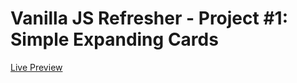 # Vanilla JS Refresher - Project #1: Simple Expanding Cards 
[Live Preview](valyndsilva.github.io/vanillajs-expanding-cards/)
